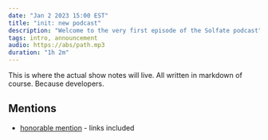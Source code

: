 ```yaml
---
date: "Jan 2 2023 15:00 EST"
title: "init: new podcast"
description: "Welcome to the very first episode of the Solfate podcast"
tags: intro, announcement
audio: https://abs/path.mp3
duration: "1h 2m"
---
```


This is where the actual show notes will live. All written in markdown of course. Because developers.

## Mentions

- [honorable mention](#) - links included
